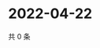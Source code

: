 # 2022-04-22

共 0 条

<!-- BEGIN WEIBO -->
<!-- 最后更新时间 Fri Apr 22 2022 22:15:03 GMT+0800 (China Standard Time) -->

<!-- END WEIBO -->
